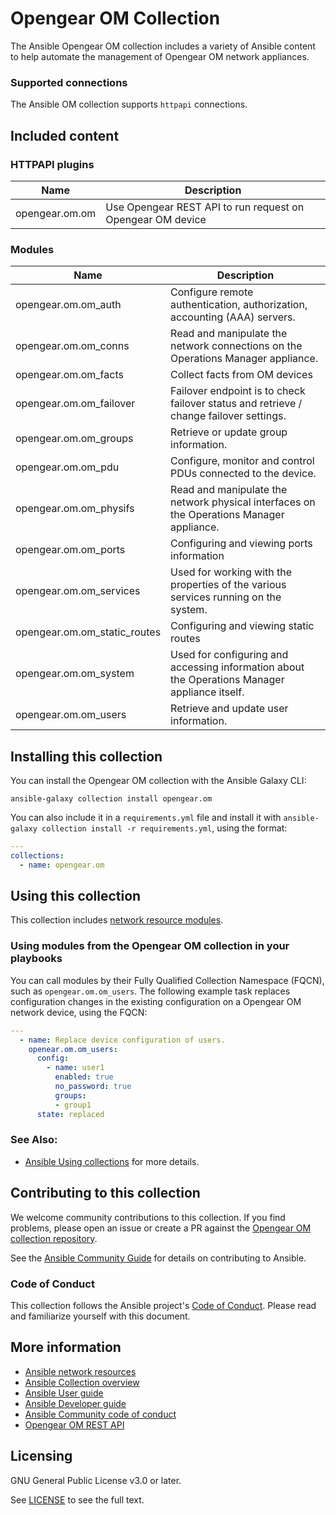 # Opengear OM Collection

The Ansible Opengear OM collection includes a variety of Ansible content to help automate the management of Opengear OM network appliances.

### Supported connections
The Ansible OM collection supports ``httpapi``  connections.

## Included content

<!--start collection content-->
### HTTPAPI plugins
Name | Description
--- | ---
opengear.om.om|Use Opengear REST API to run request on Opengear OM device

### Modules
Name | Description
--- | ---
opengear.om.om_auth|Configure remote authentication, authorization, accounting (AAA) servers.
opengear.om.om_conns|Read and manipulate the network connections on the Operations Manager appliance.
opengear.om.om_facts|Collect facts from OM devices
opengear.om.om_failover|Failover endpoint is to check failover status and retrieve / change failover settings.
opengear.om.om_groups|Retrieve or update group information.
opengear.om.om_pdu|Configure, monitor and control PDUs connected to the device.
opengear.om.om_physifs|Read and manipulate the network physical interfaces on the Operations Manager appliance.
opengear.om.om_ports|Configuring and viewing ports information
opengear.om.om_services|Used for working with the properties of the various services running on the system.
opengear.om.om_static_routes|Configuring and viewing static routes
opengear.om.om_system|Used for configuring and accessing information about the Operations Manager appliance itself.
opengear.om.om_users|Retrieve and update user information.

<!--end collection content-->
## Installing this collection

You can install the Opengear OM collection with the Ansible Galaxy CLI:

    ansible-galaxy collection install opengear.om

You can also include it in a `requirements.yml` file and install it with `ansible-galaxy collection install -r requirements.yml`, using the format:

```yaml
---
collections:
  - name: opengear.om
```
## Using this collection


This collection includes [network resource modules](https://docs.ansible.com/ansible/latest/network/user_guide/network_resource_modules.html).

### Using modules from the Opengear OM collection in your playbooks

You can call modules by their Fully Qualified Collection Namespace (FQCN), such as `opengear.om.om_users`.
The following example task replaces configuration changes in the existing configuration on a Opengear OM network device, using the FQCN:

```yaml
---
  - name: Replace device configuration of users.
    openear.om.om_users:
      config:
        - name: user1
          enabled: true
          no_password: true
          groups:
          - group1
      state: replaced

```

### See Also:

* [Ansible Using collections](https://docs.ansible.com/ansible/latest/user_guide/collections_using.html) for more details.

## Contributing to this collection

We welcome community contributions to this collection. If you find problems, please open an issue or create a PR against the [Opengear OM collection repository](https://github.com/opengear/opengear.om). 

See the [Ansible Community Guide](https://docs.ansible.com/ansible/latest/community/index.html) for details on contributing to Ansible.

### Code of Conduct
This collection follows the Ansible project's
[Code of Conduct](https://docs.ansible.com/ansible/devel/community/code_of_conduct.html).
Please read and familiarize yourself with this document.

## More information

- [Ansible network resources](https://docs.ansible.com/ansible/latest/network/getting_started/network_resources.html)
- [Ansible Collection overview](https://github.com/ansible-collections/overview)
- [Ansible User guide](https://docs.ansible.com/ansible/latest/user_guide/index.html)
- [Ansible Developer guide](https://docs.ansible.com/ansible/latest/dev_guide/index.html)
- [Ansible Community code of conduct](https://docs.ansible.com/ansible/latest/community/code_of_conduct.html)
- [Opengear OM REST API](https://ftp.opengear.com/download/api/operations_manager/og-rest-api-specification-v2-ngcs.html)

## Licensing

GNU General Public License v3.0 or later.

See [LICENSE](https://www.gnu.org/licenses/gpl-3.0.txt) to see the full text.
